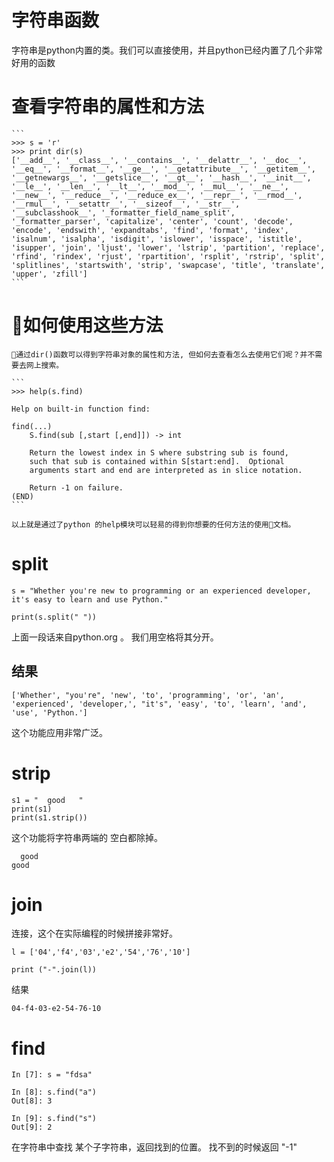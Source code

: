 #  字符串函数

字符串是python内置的类。我们可以直接使用，并且python已经内置了几个非常好用的函数


# 查看字符串的属性和方法

    ```
    >>> s = 'r'
    >>> print dir(s)
    ['__add__', '__class__', '__contains__', '__delattr__', '__doc__', '__eq__', '__format__', '__ge__', '__getattribute__', '__getitem__', '__getnewargs__', '__getslice__', '__gt__', '__hash__', '__init__', '__le__', '__len__', '__lt__', '__mod__', '__mul__', '__ne__', '__new__', '__reduce__', '__reduce_ex__', '__repr__', '__rmod__', '__rmul__', '__setattr__', '__sizeof__', '__str__', '__subclasshook__', '_formatter_field_name_split', '_formatter_parser', 'capitalize', 'center', 'count', 'decode', 'encode', 'endswith', 'expandtabs', 'find', 'format', 'index', 'isalnum', 'isalpha', 'isdigit', 'islower', 'isspace', 'istitle', 'isupper', 'join', 'ljust', 'lower', 'lstrip', 'partition', 'replace', 'rfind', 'rindex', 'rjust', 'rpartition', 'rsplit', 'rstrip', 'split', 'splitlines', 'startswith', 'strip', 'swapcase', 'title', 'translate', 'upper', 'zfill']
    ```

# 如何使用这些方法

    通过dir()函数可以得到字符串对象的属性和方法, 但如何去查看怎么去使用它们呢？并不需要去网上搜索。

    ```
    >>> help(s.find)

    Help on built-in function find:

    find(...)
        S.find(sub [,start [,end]]) -> int

        Return the lowest index in S where substring sub is found,
        such that sub is contained within S[start:end].  Optional
        arguments start and end are interpreted as in slice notation.

        Return -1 on failure.
    (END)
    ```

    以上就是通过了python 的help模块可以轻易的得到你想要的任何方法的使用文档。

# split

```
s = "Whether you're new to programming or an experienced developer, it's easy to learn and use Python."

print(s.split(" "))

```

上面一段话来自python.org 。 我们用空格将其分开。

结果
----

```
['Whether', "you're", 'new', 'to', 'programming', 'or', 'an', 'experienced', 'developer,', "it's", 'easy', 'to', 'learn', 'and', 'use', 'Python.']
```

这个功能应用非常广泛。


# strip

```
s1 = "  good   "
print(s1)
print(s1.strip())
```
这个功能将字符串两端的 空白都除掉。


```
  good   
good
```

# join

连接，这个在实际编程的时候拼接非常好。

```
l = ['04','f4','03','e2','54','76','10']

print ("-".join(l))
```

结果

```
04-f4-03-e2-54-76-10
```


# find

```
In [7]: s = "fdsa"

In [8]: s.find("a")
Out[8]: 3

In [9]: s.find("s")
Out[9]: 2

```
在字符串中查找 某个子字符串，返回找到的位置。
找不到的时候返回 "-1"
